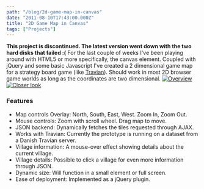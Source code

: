 ```yaml
---
path: "/blog/2d-game-map-in-canvas"
date: "2011-08-10T17:43:00.000Z"
title: "2D Game Map in Canvas"
tags: ["Projects"]
---
```


**This project is discontinued. The latest version went down with the two hard disks that failed :(** For the last couple of weeks I've been playing around with HTML5 or more specifically, the canvas element. Coupled with jQuery and some basic Javascript I've created a 2 dimensional game map for a strategy board game (like [Travian](http://www.travian.com)). Should work in most 2D browser game worlds as long as the coordinates are two dimensional. [![](/sites/andrioid.net/files/maptest1t.png "Overview")](/sites/andrioid.net/files/maptest1.png)[![](/sites/andrioid.net/files/maptest2t.png "Closer look")](/sites/andrioid.net/files/maptest2.png)

### Features

*   Map controls Overlay: North, South, East, West. Zoom In, Zoom Out.
*   Mouse controls: Zoom with scroll wheel. Drag map to move.
*   JSON backend: Dynamically fetches the tiles requested through AJAX.
*   Works with Travian: Currently the prototype is running on a dataset from a Danish Travian server.
*   Village information: A mouse-over effect showing details about the current village.
*   Village details: Possible to click a village for even more information through JSON.
*   Dynamic size: Will function in a small element or full screen.
*   Ease of deployment: Implemented as a jQuery plugin.